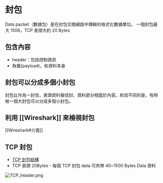 # 封包
Data packet（數據包）是在封包交換網路中傳輸的格式化數據單位。
一個封包最大 1506，TCP 表頭大約 20 Bytes
## 包含內容
- header：包括控制資訊
- 負載(payload)，和資料本身
## 封包可以分成多個小封包
封包比作為一封信，表頭資料像信封，資料部分相當於內容。和信不同的是，有時候一個大封包可以分成多個小封包。

## 利用 [[Wireshark]] 來檢視封包
[[Wireshark#介面]]

## TCP 封包

-    [TCP 封包結構](https://zh.wikipedia.org/wiki/%E4%BC%A0%E8%BE%93%E6%8E%A7%E5%88%B6%E5%8D%8F%E8%AE%AE#%E5%B0%81%E5%8C%85%E7%B5%90%E6%A7%8B) 
-   TCP 表頭 20Bytes - 每個 TCP 封包 data 可夾帶 40~1500 Bytes Data 資料

![TCP_header.png](https://codahosted.io/docs/EFZGtPoMSj/blobs/bl-aq98D3ooXS/00bb29881e67e21af4b37ca0582d3acccff6539ce394b0236fa206fb2aaaf16ad46b47217c61edcad9a547b3c15a6b0916f84a5f12e8c8a923ae6d840cac30a1982eede51bc657757743ff0ef9ae3c4fc8760e8bfef529986f0148839fbf9a60ada61f76)